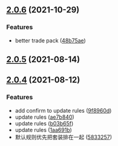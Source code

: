 ## [2.0.6](https://github.com/DengSir/tdPack2/compare/v2.0.5...v2.0.6) (2021-10-29)


### Features

* better trade pack ([48b75ae](https://github.com/DengSir/tdPack2/commit/48b75ae2869d9619664221cc51365181d578d5b8))



## [2.0.5](https://github.com/DengSir/tdPack2/compare/v2.0.4...v2.0.5) (2021-08-14)



## [2.0.4](https://github.com/DengSir/tdPack2/compare/v2.0.3...v2.0.4) (2021-08-12)


### Features

* add confirm to update rules ([9f8960d](https://github.com/DengSir/tdPack2/commit/9f8960da2c13920336ce6fe92d64a5e69e0882cd))
* update rules ([ae7b840](https://github.com/DengSir/tdPack2/commit/ae7b840c05ffb08c9bcaeb3ef0c4b74f651372d4))
* update rules ([b03b65f](https://github.com/DengSir/tdPack2/commit/b03b65f7ae905b6915ca7ba77ae431611797c932))
* update rules ([1aa691b](https://github.com/DengSir/tdPack2/commit/1aa691b4a46e82b7801748198abb79fb4da485ff))
* 默认规则优先把套装排在一起 ([5833257](https://github.com/DengSir/tdPack2/commit/5833257a7da62efc7eeeadd859c182e3d49e0d4b))



